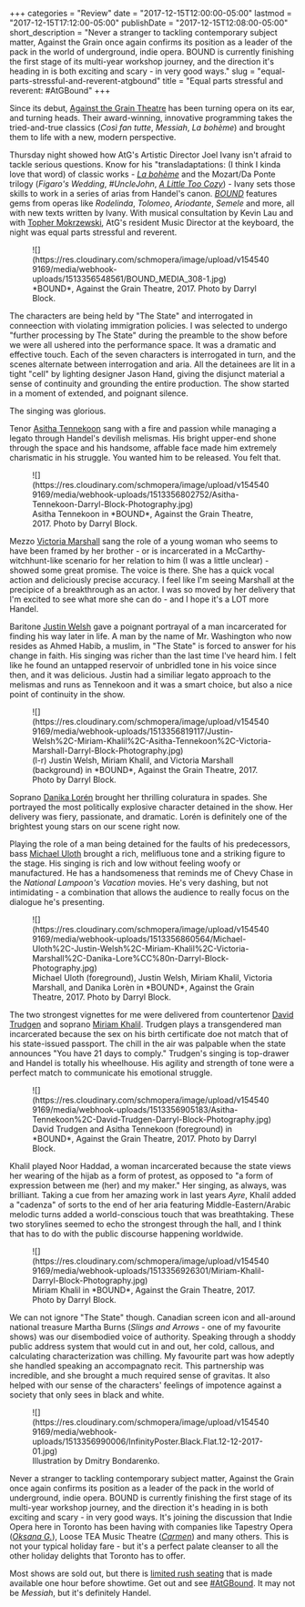 +++
categories = "Review"
date = "2017-12-15T12:00:00-05:00"
lastmod = "2017-12-15T17:12:00-05:00"
publishDate = "2017-12-15T12:08:00-05:00"
short_description = "Never a stranger to tackling contemporary subject matter, Against the Grain once again confirms its position as a leader of the pack in the world of underground, indie opera. BOUND is currently finishing the first stage of its multi-year workshop journey, and the direction it&#039;s heading in is both exciting and scary - in very good ways."
slug = "equal-parts-stressful-and-reverent-atgbound"
title = "Equal parts stressful and reverent: #AtGBound"
+++

Since its debut, [Against the Grain Theatre](/scene/companies-against-the-grain-theatre/) has been turning opera on its ear, and turning heads. Their award-winning, innovative programming takes the tried-and-true classics (*Così fan tutte*, *Messiah*, *La bohème*) and brought them to life with a new, modern perspective. 

Thursday night showed how AtG's Artistic Director Joel Ivany isn't afraid to tackle serious questions. Know for his "transladaptations: (I think I kinda love that word) of classic works - [*La bohème*](/hype-atg-boheme/) and the Mozart/Da Ponte trilogy (*Figaro's Wedding*, *#UncleJohn*, [*A Little Too Cozy*](/in-review-a-little-too-cozy/)) - Ivany sets those skills to work in a series of arias from Handel's canon. [*BOUND*](http://againstthegraintheatre.com/bound/) features gems from operas like *Rodelinda*, *Tolomeo*, *Ariodante*, *Semele* and more, all with new texts written by Ivany. With musical consultation by Kevin Lau and with [Topher Mokrzewski](/scene/people/christopher-mokrzewski/), AtG's resident Music Director at the keyboard, the night was equal parts stressful and reverent. 

<figure data-type="image">
![](https://res.cloudinary.com/schmopera/image/upload/v1545409169/media/webhook-uploads/1513356548561/BOUND_MEDIA_308-1.jpg)
<figcaption>*BOUND*, Against the Grain Theatre, 2017. Photo by Darryl Block.</figcaption>
</figure>

The characters are being held by "The State" and interrogated in conneection with violating immigration policies. I was selected to undergo "further processing by The State" during the preamble to the show before we were all ushered into the performance space. It was a dramatic and effective touch. Each of the seven characters is interrogated in turn, and the scenes alternate between interrogation and aria. All the detainees are lit in a tight "cell" by lighting designer Jason Hand, giving the disjunct material a sense of continuity and grounding the entire production. The show started in a moment of extended, and poignant silence.

The singing was glorious. 

Tenor [Asitha Tennekoon](/scene/people/asitha-tennekoon/) sang with a fire and passion while managing a legato through Handel's devilish melismas. His bright upper-end shone through the space and his handsome, affable face made him extremely charismatic in his struggle. You wanted him to be released. You felt that. 

<figure data-type="image">
![](https://res.cloudinary.com/schmopera/image/upload/v1545409169/media/webhook-uploads/1513356802752/Asitha-Tennekoon-Darryl-Block-Photography.jpg)
<figcaption>Asitha Tennekoon in *BOUND*, Against the Grain Theatre, 2017. Photo by Darryl Block.</figcaption>
</figure>

Mezzo [Victoria Marshall](/scene/people/victoria-marshall/) sang the role of a young woman who seems to have been framed by her brother - or is incarcerated in a McCarthy-witchhunt-like scenario for her relation to him (I was a little unclear) - showed some great promise. The voice is there. She has a quick vocal action and deliciously precise accuracy. I feel like I'm seeing Marshall at the precipice of a breakthrough as an actor. I was so moved by her delivery that I'm excited to see what more she can do - and I hope it's a LOT more Handel. 

Baritone [Justin Welsh](/scene/people/justin-welsh/) gave a poignant portrayal of a man incarcerated for finding his way later in life. A man by the name of Mr. Washington who now resides as Ahmed Habib, a muslim, in "The State" is forced to answer for his change in faith. His singing was richer than the last time I've heard him. I felt like he found an untapped reservoir of unbridled tone in his voice since then, and it was delicious. Justin had a similiar legato approach to the melismas and runs as Tennekoon and it was a smart choice, but also a nice point of continuity in the show. 

<figure data-type="image">
![](https://res.cloudinary.com/schmopera/image/upload/v1545409169/media/webhook-uploads/1513356819117/Justin-Welsh%2C-Miriam-Khalil%2C-Asitha-Tennekoon%2C-Victoria-Marshall-Darryl-Block-Photography.jpg)
<figcaption>(l-r) Justin Welsh, Miriam Khalil, and Victoria Marshall (background) in *BOUND*, Against the Grain Theatre, 2017. Photo by Darryl Block.</figcaption>
</figure>

Soprano [Danika Lorén](/spotlight-on-danika-loren/) brought her thrilling coluratura in spades. She portrayed the most politically explosive character detained in the show. Her delivery was fiery, passionate, and dramatic. Lorén is definitely one of the brightest young stars on our scene right now. 

Playing the role of a man being detained for the faults of his predecessors, bass [Michael Uloth](/spotlight-on-michael-uloth/) brought a rich, melifluous tone and a striking figure to the stage. His singing is rich and low without feeling woofy or manufactured. He has a handsomeness that reminds me of Chevy Chase in the *National Lampoon's Vacation* movies. He's very dashing, but not intimidating - a combination that allows the audience to really focus on the dialogue he's presenting.

<figure data-type="image">
![](https://res.cloudinary.com/schmopera/image/upload/v1545409169/media/webhook-uploads/1513356860564/Michael-Uloth%2C-Justin-Welsh%2C-Miriam-Khalil%2C-Victoria-Marshall%2C-Danika-Lore%CC%80n-Darryl-Block-Photography.jpg)
<figcaption>Michael Uloth (foreground), Justin Welsh, Miriam Khalil, Victoria Marshall, and Danika Lorèn in *BOUND*, Against the Grain Theatre, 2017. Photo by Darryl Block.</figcaption>
</figure>

The two strongest vignettes for me were delivered from countertenor [David Trudgen](/scene/people/david-trudgen/) and soprano [Miriam Khalil](/scene/people/miriam-khalil/). Trudgen plays a transgendered man incarcerated because the sex on his birth certificate doe not match that of his state-issued passport. The chill in the air was palpable when the state announces "You have 21 days to comply." Trudgen's singing is top-drawer and Handel is totally his wheelhouse. His agility and strength of tone were a perfect match to communicate his emotional struggle. 

<figure data-type="image">
![](https://res.cloudinary.com/schmopera/image/upload/v1545409169/media/webhook-uploads/1513356905183/Asitha-Tennekoon%2C-David-Trudgen-Darryl-Block-Photography.jpg)
<figcaption>David Trudgen and Asitha Tennekoon (foreground) in *BOUND*, Against the Grain Theatre, 2017. Photo by Darryl Block.</figcaption>
</figure>

Khalil played Noor Haddad, a woman incarcerated because the state views her wearing of the hijab as a form of protest, as opposed to "a form of expression between me (her) and my maker." Her singing, as always, was brilliant. Taking a cue from her amazing work in last years *Ayre*, Khalil added a "cadenza" of sorts to the end of her aria featuring Middle-Eastern/Arabic melodic turns added a world-conscious touch that was breathtaking. These two storylines seemed to echo the strongest through the hall, and I think that has to do with the public discourse happening worldwide. 

<figure data-type="image">
![](https://res.cloudinary.com/schmopera/image/upload/v1545409169/media/webhook-uploads/1513356926301/Miriam-Khalil-Darryl-Block-Photography.jpg)
<figcaption>Miriam Khalil in *BOUND*, Against the Grain Theatre, 2017. Photo by Darryl Block.</figcaption>
</figure>

We can not ignore "The State" though. Canadian screen icon and all-around national treasure Martha Burns (*Slings and Arrows* - one of my favourite shows) was our disembodied voice of authority. Speaking through a shoddy public address system that would cut in and out, her cold, callous, and calculating characterization was chilling. My favourite part was how adeptly she handled speaking an accompagnato recit. This partnership was incredible, and she brought a much required sense of gravitas. It also helped with our sense of the characters' feelings of impotence against a society that only sees in black and white.

<figure data-type="image">
![](https://res.cloudinary.com/schmopera/image/upload/v1545409169/media/webhook-uploads/1513356990006/InfinityPoster.Black.Flat.12-12-2017-01.jpg)
<figcaption>Illustration by Dmitry Bondarenko.</figcaption>
</figure>

Never a stranger to tackling contemporary subject matter, Against the Grain once again confirms its position as a leader of the pack in the world of underground, indie opera. BOUND is currently finishing the first stage of its multi-year workshop journey, and the direction it's heading in is both exciting and scary - in very good ways. It's joining the discussion that Indie Opera here in Toronto has been having with companies like Tapestry Opera ([*Oksana G.*](https://www.schmopera.com/tough-to-watch-oksana-g/)), Loose TEA Music Theatre ([*Carmen*](https://www.schmopera.com/erica-iris-singing-a-radically-revisionist-carmen/)) and many others. This is not your typical holiday fare - but it's a perfect palate cleanser to all the other holiday delights that Toronto has to offer. 

Most shows are sold out, but there is [limited rush seating](http://againstthegraintheatre.com/bound/) that is made available one hour before showtime. Get out and see [#AtGBound](http://againstthegraintheatre.com/bound/). It may not be *Messiah*, but it's definitely Handel.
